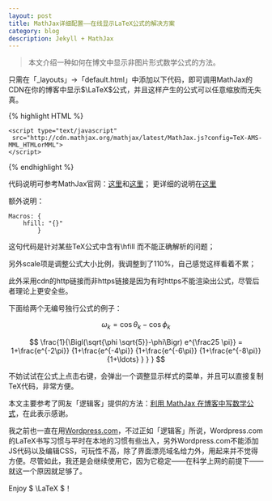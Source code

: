 ```yaml
---
layout: post
title: MathJax详细配置——在线显示LaTeX公式的解决方案
category: blog
description: Jekyll + MathJax
---
```



> 本文介绍一种如何在博文中显示非图片形式数学公式的方法。

只需在「_layouts」->「default.html」中添加以下代码，即可调用MathJax的CDN在你的博客中显示$\LaTeX$公式，并且这样产生的公式可以任意缩放而无失真。

{% highlight HTML %}		
	<script type="text/x-mathjax-config">
    MathJax.Hub.Config({
        tex2jax: {
            inlineMath: [
                ['$', '$'],
                ['\\(', '\\)']
            ],
            displayMath: [
                ['$$', '$$'],
                ["\\[", "\\]"]
            ],
            processEscapes: true
        },
        TeX: {
            extensions: ["AMSmath.js", "AMSsymbols.js"],
            equationNumbers: {
                autoNumber: ["AMS"],
                useLabelIds: true
            },
            Macros: {
                hfill: "{}"
					}
        },
        "HTML-CSS": {
            linebreaks: {
                automatic: true
            },
            availableFonts: ["TeX"],
            scale: 110
        },
        SVG: {
            linebreaks: {
                automatic: true
            }
        }
    });
	</script>
	
	<script type="text/javascript"
	 src="http://cdn.mathjax.org/mathjax/latest/MathJax.js?config=TeX-AMS-MML_HTMLorMML">
	</script>		
{% endhighlight %}

代码说明可参考MathJax官网：[这里](http://docs.mathjax.org/en/latest/start.html#mathjax-cdn)和[这里](http://docs.mathjax.org/en/latest/configuration.html#loading)；
更详细的说明在[这里](http://docs.mathjax.org/en/latest/tex.html#tex-support)

额外说明：

	Macros: {
		hfill: "{}"
			}
	
这句代码是针对某些TeX公式中含有\hfill 而不能正确解析的问题；

另外scale项是调整公式大小比例，我调整到了110%，自己感觉这样看着不累；

此外采用cdn的http链接而非https链接是因为有时https不能渲染出公式，尽管后者理论上更安全些。

下面给两个无编号独行公式的例子：

$$ \omega_k = \cos{\theta_{k}}-\cos{\phi_{k}} $$

$$ \frac{1}{\Bigl(\sqrt{\phi \sqrt{5}}-\phi\Bigr) e^{\frac25 \pi}} =
1+\frac{e^{-2\pi}} {1+\frac{e^{-4\pi}} {1+\frac{e^{-6\pi}}
{1+\frac{e^{-8\pi}} {1+\ldots} } } } $$

不妨试试在公式上点击右键，会弹出一个调整显示样式的菜单，并且可以直接复制TeX代码，非常方便。 


本文主要参考了网友「逻辑客」提供的方法：[利用 MathJax 在博客中写数学公式](http://logicer.blogspot.com/2012/08/latex-wordpress.html)，在此表示感谢。 

我之前也一直在用[Wordpress.com](http://andnot.wordpress.com/)，不过正如「逻辑客」所说，Wordpress.com的LaTeX书写习惯与平时在本地的习惯有些出入，另外Wordpress.com不能添加JS代码以及编辑CSS，可玩性不高，除了界面漂亮域名给力外，用起来并不觉得方便。尽管如此，我还是会继续使用它，因为它稳定——在科学上网的前提下——就这一个原因就足够了。

Enjoy $ \LaTeX $！

